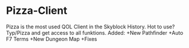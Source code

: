 # Pizza-Client
Pizza is the most used QOL Client in the Skyblock History. Hot to use? Typ/Pizza and get access to all funktions. Added: +New Pathfinder +Auto F7 Terms +New Dungeon Map +Fixes
